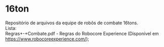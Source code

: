 # 16ton

Repositório de arquivos da equipe de robôs de combate 16tons.<br/>
Lista:<br/>
Regras+-+Combate.pdf - Regras do Robocore Experience (Disponível em https://www.robocoreexperience.com/);<br/>
